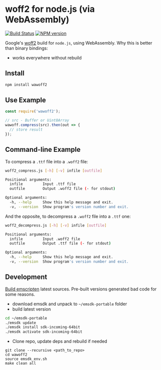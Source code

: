 woff2 for node.js (via WebAssembly)
===================================

[![Build Status](https://img.shields.io/travis/fontello/wawoff2/master.svg?style=flat)](https://travis-ci.org/fontello/wawoff2)
[![NPM version](https://img.shields.io/npm/v/wawoff2.svg?style=flat)](https://www.npmjs.org/package/wawoff2)

Google's [woff2](https://github.com/google/woff2) build for `node.js`, using
WebAssembly. Why this is better than binary bindings:

- works everywhere without rebuild


Install
-------

```sh
npm install wawoff2
```


Use Example
-----------

```js
const require('wawoff2');

// src - Buffer or Uint8Array
wawoff.compress(src).then(out => {
  // store result
});
```

Command-line Example
--------------------

To compress a `.ttf` file into a `.woff2` file:

```bash
woff2_compress.js [-h] [-v] infile [outfile]

Positional arguments:
  infile         Input .ttf file
  outfile        Output .woff2 file (- for stdout)

Optional arguments:
  -h, --help     Show this help message and exit.
  -v, --version  Show program's version number and exit.
```

And the opposite, to decompress a `.woff2` file into a `.ttf` one:

```bash
woff2_decompress.js [-h] [-v] infile [outfile]

Positional arguments:
  infile         Input .woff2 file
  outfile        Output .ttf file (- for stdout)

Optional arguments:
  -h, --help     Show this help message and exit.
  -v, --version  Show program's version number and exit.
```


Development
-----------

[Build emscripten](https://kripken.github.io/emscripten-site/docs/building_from_source/building_emscripten_from_source_using_the_sdk.html) latest sources. Pre-built versions
generated bad code for some reasons.

- download emsdk and unpack to `~/emsdk-portable` folder
- build latest version

```sh
cd ~/emsdk-portable
./emsdk update
./emsdk install sdk-incoming-64bit
./emsdk activate sdk-incoming-64bit
```

- Clone repo, update deps and rebuild if needed

```
git clone --recursive <path_to_repo>
cd wawoff2
source emsdk_env.sh
make clean all
```
